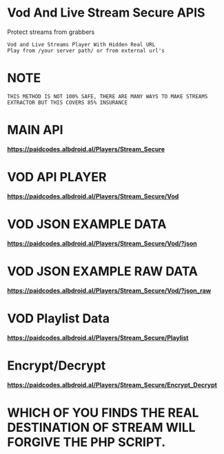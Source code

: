 # Vod And Live Stream Secure APIS
Protect streams from grabbers

    Vod and Live Streams Player With Hidden Real URL
    Play from /your server path/ or from external url's
    
# NOTE
    THIS METHOD IS NOT 100% SAFE, THERE ARE MANY WAYS TO MAKE STREAMS EXTRACTOR BUT THIS COVERS 85% INSURANCE

# MAIN API
**https://paidcodes.albdroid.al/Players/Stream_Secure**
    
# VOD API PLAYER
**https://paidcodes.albdroid.al/Players/Stream_Secure/Vod**

# VOD JSON EXAMPLE DATA
**https://paidcodes.albdroid.al/Players/Stream_Secure/Vod/?json**

# VOD JSON EXAMPLE RAW DATA
**https://paidcodes.albdroid.al/Players/Stream_Secure/Vod/?json_raw**

# VOD Playlist Data
**https://paidcodes.albdroid.al/Players/Stream_Secure/Playlist**

# Encrypt/Decrypt
**https://paidcodes.albdroid.al/Players/Stream_Secure/Encrypt_Decrypt**

# WHICH OF YOU FINDS THE REAL DESTINATION OF STREAM WILL FORGIVE THE PHP SCRIPT.



